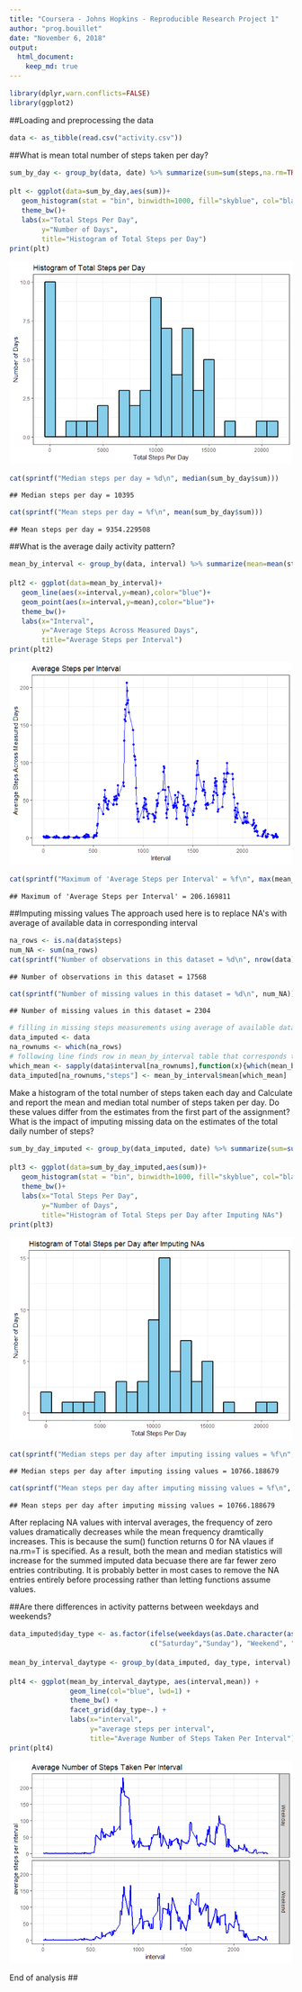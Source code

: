```yaml
---
title: "Coursera - Johns Hopkins - Reproducible Research Project 1"
author: "prog.bouillet"
date: "November 6, 2018"
output: 
  html_document:
    keep_md: true
---
```





```r
library(dplyr,warn.conflicts=FALSE)
library(ggplot2)
```

##Loading and preprocessing the data

```r
data <- as_tibble(read.csv("activity.csv"))
```

##What is mean total number of steps taken per day?

```r
sum_by_day <- group_by(data, date) %>% summarize(sum=sum(steps,na.rm=TRUE))

plt <- ggplot(data=sum_by_day,aes(sum))+
   geom_histogram(stat = "bin", binwidth=1000, fill="skyblue", col="black", lwd=1)+
   theme_bw()+
   labs(x="Total Steps Per Day",
        y="Number of Days",
        title="Histogram of Total Steps per Day")
print(plt)
```

![](PA1_template_files/figure-html/unnamed-chunk-3-1.png)<!-- -->

```r
cat(sprintf("Median steps per day = %d\n", median(sum_by_day$sum)))
```

```
## Median steps per day = 10395
```

```r
cat(sprintf("Mean steps per day = %f\n", mean(sum_by_day$sum)))
```

```
## Mean steps per day = 9354.229508
```

##What is the average daily activity pattern?

```r
mean_by_interval <- group_by(data, interval) %>% summarize(mean=mean(steps,na.rm=TRUE))

plt2 <- ggplot(data=mean_by_interval)+
   geom_line(aes(x=interval,y=mean),color="blue")+
   geom_point(aes(x=interval,y=mean),color="blue")+
   theme_bw()+
   labs(x="Interval",
        y="Average Steps Across Measured Days",
        title="Average Steps per Interval")
print(plt2)
```

![](PA1_template_files/figure-html/unnamed-chunk-4-1.png)<!-- -->

```r
cat(sprintf("Maximum of 'Average Steps per Interval' = %f\n", max(mean_by_interval$mean)))
```

```
## Maximum of 'Average Steps per Interval' = 206.169811
```

##Imputing missing values
The approach used here is to replace NA's with average of available data in corresponding interval

```r
na_rows <- is.na(data$steps)
num_NA <- sum(na_rows)
cat(sprintf("Number of observations in this dataset = %d\n", nrow(data)))
```

```
## Number of observations in this dataset = 17568
```

```r
cat(sprintf("Number of missing values in this dataset = %d\n", num_NA))
```

```
## Number of missing values in this dataset = 2304
```

```r
# filling in missing steps measurements using average of available data in same interval
data_imputed <- data
na_rownums <- which(na_rows)
# following line finds row in mean_by_interval table that corresponds to the interval associated with each NA
which_mean <- sapply(data$interval[na_rownums],function(x){which(mean_by_interval$interval==x)})
data_imputed[na_rownums,"steps"] <- mean_by_interval$mean[which_mean]
```

Make a histogram of the total number of steps taken each day and Calculate and report the mean and median total number of steps taken per day. Do these values differ from the estimates from the first part of the assignment? What is the impact of imputing missing data on the estimates of the total daily number of steps?

```r
sum_by_day_imputed <- group_by(data_imputed, date) %>% summarize(sum=sum(steps,na.rm=TRUE))

plt3 <- ggplot(data=sum_by_day_imputed,aes(sum))+
   geom_histogram(stat = "bin", binwidth=1000, fill="skyblue", col="black", lwd=1)+
   theme_bw()+
   labs(x="Total Steps Per Day",
        y="Number of Days",
        title="Histogram of Total Steps per Day after Imputing NAs")
print(plt3)
```

![](PA1_template_files/figure-html/unnamed-chunk-6-1.png)<!-- -->

```r
cat(sprintf("Median steps per day after imputing issing values = %f\n", median(sum_by_day_imputed$sum)))
```

```
## Median steps per day after imputing issing values = 10766.188679
```

```r
cat(sprintf("Mean steps per day after imputing missing values = %f\n", mean(sum_by_day_imputed$sum)))
```

```
## Mean steps per day after imputing missing values = 10766.188679
```
After replacing NA values with interval averages, the frequency of zero values dramatically
decreases while the mean frequency dramtically increases. This is because the sum() function 
returns 0 for NA vlaues if na.rm=T is specified. As a result, both the mean and median statistics will 
increase for the summed imputed data becuase there are far fewer zero entries contributing.
It is probably better in most cases to remove the NA entries entirely before processing rather
than letting functions assume values.

##Are there differences in activity patterns between weekdays and weekends?

```r
data_imputed$day_type <- as.factor(ifelse(weekdays(as.Date.character(as.character(data_imputed$date),"%Y-%m-%d")) %in% 
                                   c("Saturday","Sunday"), "Weekend", "Weekday"))

mean_by_interval_daytype <- group_by(data_imputed, day_type, interval) %>% summarize(mean=mean(steps))

plt4 <- ggplot(mean_by_interval_daytype, aes(interval,mean)) +
               geom_line(col="blue", lwd=1) +
               theme_bw() +
               facet_grid(day_type~.) +
               labs(x="interval",
                    y="average steps per interval",
                    title="Average Number of Steps Taken Per Interval")
print(plt4)
```

![](PA1_template_files/figure-html/unnamed-chunk-7-1.png)<!-- -->

End of analysis ##
